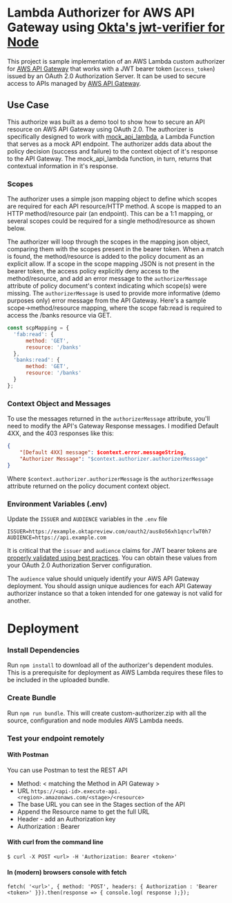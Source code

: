 # Lambda Authorizer for AWS API Gateway using [Okta's jwt-verifier for Node]('https://github.com/okta/okta-oidc-js/tree/master/packages/jwt-verifier')

This project is sample implementation of an AWS Lambda custom authorizer for [AWS API Gateway](https://aws.amazon.com/api-gateway/) that works with a JWT bearer token (`access_token`) issued by an OAuth 2.0 Authorization Server.  It can be used to secure access to APIs managed by [AWS API Gateway](https://aws.amazon.com/api-gateway/).

## Use Case
This authorize was built as a demo tool to show how to secure an API resource on AWS API Gateway using OAuth 2.0. The authorizer is specifically designed to work with [mock_api_lambda](https://github.com/bgarlow/mock_api_lambda), a Lambda Function that serves as a mock API endpoint. The authorizer adds data about the policy decision (success and failure) to the context object of it's response to the API Gateway. The mock_api_lambda function, in turn, returns that contextual information in it's response. 

### Scopes

The authorizer uses a simple json mapping object to define which scopes are required for each API resource/HTTP method. A scope is mapped to an HTTP method/resource pair (an endpoint). This can be a 1:1 mapping, or several scopes could be required for a single method/resource as shown below. 

The authorizer will loop through the scopes in the mapping json object, comparing them with the scopes present in the bearer token. When a match is found, the method/resource is added to the policy document as an explicit allow. If a scope in the scope mapping JSON is not present in the bearer token, the access policy explicitly deny access to the method/resource, and add an error message to the `authorizerMessage` attribute of policy document's context indicating which scope(s) were missing. The `authorizerMessage` is used to provide more informative (demo purposes only) error message from the API Gateway. Here's a sample scope->method/resource mapping, where the scope fab:read is required to access the /banks resource via GET. 

```javascript
const scpMapping = {
  'fab:read': {
      method: 'GET',
      resource: '/banks'
  },
  'banks:read': {
      method: 'GET',
      resource: '/banks'
  }
};
````

### Context Object and Messages

To use the messages returned in the `authorizerMessage` attribute, you'll need to modify the API's Gateway Response messages. I modified Default 4XX, and the 403 responses like this:
```json
{
    "[Default 4XX] message": $context.error.messageString,
    "Authorizer Message": "$context.authorizer.authorizerMessage"
}
```

Where `$context.authorizer.authorizerMessage` is the `authorizerMessage` attribute returned on the policy document context object.

### Environment Variables (.env)

Update the `ISSUER` and `AUDIENCE` variables in the `.env` file

```
ISSUER=https://example.oktapreview.com/oauth2/aus8o56xh1qncrlwT0h7
AUDIENCE=https://api.example.com
```

It is critical that the `issuer` and `audience` claims for JWT bearer tokens are [properly validated using best practices](http://www.cloudidentity.com/blog/2014/03/03/principles-of-token-validation/).  You can obtain these values from your OAuth 2.0 Authorization Server configuration.

The `audience` value should uniquely identify your AWS API Gateway deployment.  You should assign unique audiences for each API Gateway authorizer instance so that a token intended for one gateway is not valid for another.

# Deployment

### Install Dependencies

Run `npm install` to download all of the authorizer's dependent modules. This is a prerequisite for deployment as AWS Lambda requires these files to be included in the uploaded bundle.

### Create Bundle

Run `npm run bundle`. This will create custom-authorizer.zip with all the source, configuration and node modules AWS Lambda needs.

### Test your endpoint remotely

#### With Postman

You can use Postman to test the REST API

* Method: < matching the Method in API Gateway >
* URL `https://<api-id>.execute-api.<region>.amazonaws.com/<stage>/<resource>`
 * The base URL you can see in the Stages section of the API
 * Append the Resource name to get the full URL
* Header - add an Authorization key
 * Authorization : Bearer <token>

#### With curl from the command line

    $ curl -X POST <url> -H 'Authorization: Bearer <token>'

#### In (modern) browsers console with fetch

    fetch( '<url>', { method: 'POST', headers: { Authorization : 'Bearer <token>' }}).then(response => { console.log( response );});
